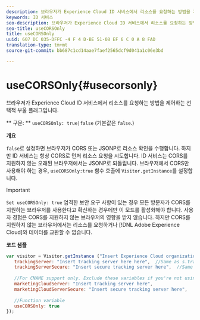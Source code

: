 ```yaml
---
description: 브라우저가 Experience Cloud ID 서비스에서 리소스를 요청하는 방법을 제어하는 선택적 부울 플래그입니다.
keywords: ID 서비스
seo-description: 브라우저가 Experience Cloud ID 서비스에서 리소스를 요청하는 방법을 제어하는 선택적 부울 플래그입니다.
seo-title: useCORSOnly
title: useCORSOnly
uuid: 607 DC 035-DFFC -4 F 4 D-BE 51-08 EF 6 C 0 A 8 FAD
translation-type: tm+mt
source-git-commit: bb687c1cd14aae7faef2565dcf9d041a1c06e3bd

---
```



# useCORSOnly{#usecorsonly}

브라우저가 Experience Cloud ID 서비스에서 리소스를 요청하는 방법을 제어하는 선택적 부울 플래그입니다.

** 구문: ** `useCORSOnly: true|false` (기본값은 `false`.)

**개요**

`false`로 설정하면 브라우저가 CORS 또는 JSONP로 리소스 확인을 수행합니다. 하지만 ID 서비스는 항상 CORS로 먼저 리소스 요청을 시도합니다. ID 서비스는 CORS를 지원하지 않는 오래된 브라우저에서는 JSONP로 되돌립니다. 브라우저에서 CORS만 사용해야 하는 경우, `useCORSOnly:true` 함수 호출에 `Visitor.getInstance`를 설정합니다.

>[!IMPORTANT]
>
>`Set useCORSOnly: true` 엄격한 보안 요구 사항이 있는 경우 모든 방문자가 CORS를 지원하는 브라우저를 사용한다고 확신하는 경우에만 이 모드를 활성화해야 합니다. 사용자 경험은 CORS를 지원하지 않는 브라우저의 영향을 받지 않습니다. 하지만 CORS를 지원하지 않는 브라우저에서는 리소스를 요청하거나 [!DNL Adobe Experience Cloud]와 데이터를 교환할 수 없습니다.

**코드 샘플**

```js
var visitor = Visitor.getInstance ("Insert Experience Cloud organization ID here",{ 
   trackingServer: "Insert tracking server here here",  //Same as s.trackingServer 
   trackingServerSecure: "Insert secure tracking server here",  //Same as s.trackingServerSecure 
 
   //For CNAME support only. Exclude these variables if you're not using CNAME 
   marketingCloudServer: "Insert tracking server here", 
   marketingCloudServerSecure: "Insert secure tracking server here", 
 
   //Function variable 
   useCORSOnly: true 
});
```

